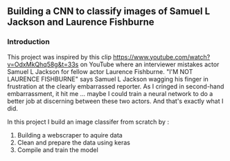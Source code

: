 ## Building a CNN to classify images of Samuel L Jackson and Laurence Fishburne

### Introduction

This project was inspired by this clip https://www.youtube.com/watch?v=OdxMkQhq58g&t=33s on YouTube where an interviewer mistakes actor Samuel L Jackson for fellow actor Laurence Fishburne. "I'M NOT LAURENCE FISHBURNE" says Samuel L Jackson wagging his finger in frustration at the clearly embarrassed reporter. As I cringed in second-hand embarrassment, it hit me … maybe I could train a neural network to do a better job at discerning between these two actors. And that's exactly what I did.

In this project I build an image classifer from scratch by :

1. Building a webscraper to aquire data
2. Clean and prepare the data using keras
3. Compile and train the model

